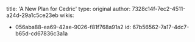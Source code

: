 title: 'A New Plan for Cedric'
type: original
author: 7328c14f-7ec2-4511-a24d-29a1c5ce23eb
wikis:
  - 056aba88-ea69-42ae-9026-f81f768a91a2
id: 67b56562-7a17-4dc7-b65d-cd67836c3a1a

